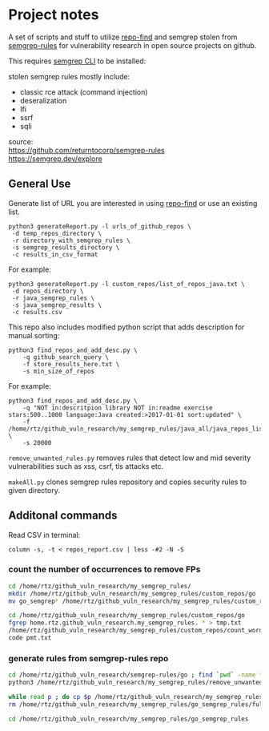 # Project notes
A set of scripts and stuff to utilize [repo-find](https://github.com/jkob-sec/repo-find) and semgrep stolen from [semgrep-rules](https://github.com/returntocorp/semgrep-rules) for vulnerability research in  open source projects on github. 

This requires [semgrep CLI](https://semgrep.dev/docs/getting-started/) to be installed:

stolen semgrep rules mostly include:
- classic rce attack (command injection)
- deseralization
- lfi
- ssrf
- sqli

source: \
https://github.com/returntocorp/semgrep-rules \
https://semgrep.dev/explore
## General Use
Generate list of URL you are interested in using [repo-find](https://github.com/jkob-sec/repo-find) or use an existing list.
```console
python3 generateReport.py -l urls_of_github_repos \
 -d temp_repos_directory \
 -r directory_with_semgrep_rules \
 -s semgrep_results_directory \
 -c results_in_csv_format
```

For example:
```console
python3 generateReport.py -l custom_repos/list_of_repos_java.txt \ 
 -d repos_directory \
 -r java_semgrep_rules \
 -s java_semgrep_results \
 -c results.csv
```

This repo also includes modified python script that adds description for manual sorting:
```console
python3 find_repos_and_add_desc.py \
    -q github_search_query \
    -f store_results_here.txt \
    -s min_size_of_repos
```

For example:
```console
python3 find_repos_and_add_desc.py \
    -q "NOT in:descritpion library NOT in:readme exercise stars:500..1000 language:Java created:>2017-01-01 sort:updated" \
    -f /home/rtz/github_vuln_research/my_semgrep_rules/java_all/java_repos_list_semgrep.txt \
    -s 20000
```

`remove_unwanted_rules.py` removes rules that detect low and mid severity vulnerabilities such as xss, csrf, tls attacks etc.

`makeAll.py` clones semgrep rules repository and copies security rules to given directory.

## Additonal commands
Read CSV in terminal:
```
column -s, -t < repos_report.csv | less -#2 -N -S 
```


### count the number of occurrences to remove FPs
```bash
cd /home/rtz/github_vuln_research/my_semgrep_rules/
mkdir /home/rtz/github_vuln_research/my_semgrep_rules/custom_repos/go
mv go_semgrep* /home/rtz/github_vuln_research/my_semgrep_rules/custom_repos/go

cd /home/rtz/github_vuln_research/my_semgrep_rules/custom_repos/go
fgrep home.rtz.github_vuln_research.my_semgrep_rules. * > tmp.txt
/home/rtz/github_vuln_research/my_semgrep_rules/custom_repos/count_words.sh tmp.txt > pmt.txt 
code pmt.txt
```


### generate rules from semgrep-rules repo
```bash
cd /home/rtz/github_vuln_research/semgrep-rules/go ; find `pwd` -name *.yaml  | tee /home/rtz/github_vuln_research/my_semgrep_rules/go_semgrep_rules/full_list.txt > /dev/null
python3 /home/rtz/github_vuln_research/my_semgrep_rules/remove_unwanted_rules.py /home/rtz/github_vuln_research/my_semgrep_rules/go_semgrep_rules/full_list.txt | tee /home/rtz/github_vuln_research/my_semgrep_rules/go_semgrep_rules/list.txt  > /dev/null

while read p ; do cp $p /home/rtz/github_vuln_research/my_semgrep_rules/go_semgrep_rules/; done < /home/rtz/github_vuln_research/my_semgrep_rules/go_semgrep_rules/list.txt 
rm /home/rtz/github_vuln_research/my_semgrep_rules/go_semgrep_rules/full_list.txt /home/rtz/github_vuln_research/my_semgrep_rules/go_semgrep_rules/rule_list.txt 

cd /home/rtz/github_vuln_research/my_semgrep_rules/go_semgrep_rules
```

